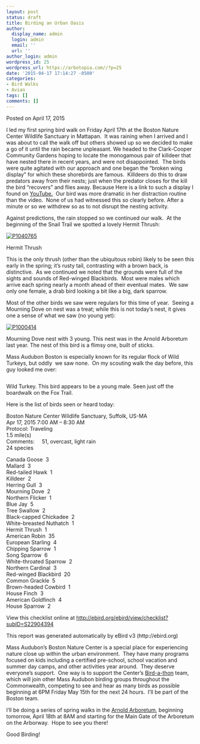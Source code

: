 ```yaml
---
layout: post
status: draft
title: Birding an Urban Oasis
author:
  display_name: admin
  login: admin
  email: ''
  url: ''
author_login: admin
wordpress_id: 25
wordpress_url: https://arbotopia.com//?p=25
date: '2015-04-17 17:14:27 -0500'
categories:
- Bird Walks
- Avian
tags: []
comments: []
---
```




<p>Posted on April 17, 2015</a></p>





<p>I led my first spring bird walk on Friday April 17th at the Boston Nature Center Wildlife Sanctuary in Mattapan.&nbsp; It was raining when I arrived and I was about to call the walk off but others showed up so we decided to make a go of it until the rain became unpleasant. We headed to the&nbsp;Clark-Cooper Community Gardens hoping to locate the monogamous pair of killdeer that have nested there in recent years, and were not disappointed.&nbsp; The birds were quite agitated with our approach and one began the &ldquo;broken wing display&rdquo; for which these shorebirds are famous.&nbsp; Killdeers do this to draw predators away from their nests; just when the predator closes for the kill the bird &ldquo;recovers&rdquo; and flies away. Because Here is a link to such a display I found on&nbsp;<a href="https://web.archive.org/web/20150501173156/https://video.search.yahoo.com/video/play;_ylt=A0LEV7o7YjFVNigAeX0nnIlQ;_ylu=X3oDMTB0dmRibmhwBHNlYwNzYwRjb2xvA2JmMQR2dGlkA1lIUzAwMV8x?p=killdeer+broken+wing+display&amp;tnr=21&amp;vid=DE87C7524CE9D7C53484DE87C7524CE9D7C53484&amp;l=40&amp;turl=http%3A%2F%2Fts4.mm.bing.net%2Fth%3Fid%3DWN.g4d0TNwSe2chzDL0dWVUMw%26pid%3D15.1&amp;sigi=11vokrn5h&amp;rurl=https%3A%2F%2Fwww.youtube.com%2Fwatch%3Fv%3D3UCKnC1L_Rc&amp;sigr=11b0b173v&amp;tt=b&amp;tit=Killdeer+faking+injury&amp;sigt=10mq5h1op&amp;back=https%3A%2F%2Fsearch.yahoo.com%2Fyhs%2Fsearch%3Fp%3Dkilldeer%2Bbroken%2Bwing%2Bdisplay%26ei%3DUTF-8%26hsimp%3Dyhs-001%26hspart%3Dmozilla%26fr%3Dyhs-mozilla-001&amp;sigb=13r50p36n&amp;hspart=mozilla&amp;hsimp=yhs-001">YouTube.</a>&nbsp; Our bird was more dramatic in her distraction routine than the video.&nbsp; None of us had witnessed this so clearly before. After a minute or so we withdrew so as to not disrupt the nesting activity.</p>





<p>Against predictions, the rain stopped so we continued our walk.&nbsp; At the beginning of the Snail Trail we spotted a lovely Hermit Thrush:</p>


<p><!-- wp:image {"id":943,"linkDestination":"custom"} --></p>
 <a href="https://web.archive.org/web/20150501173156/http://www.arbotopia.com/wp-content/uploads/2014/12/P1040765.jpg"><img src="https://web.archive.org/web/20150501173156im_/http://www.arbotopia.com/wp-content/uploads/2014/12/P1040765.jpg" alt="P1040765" class="wp-image-943"/></a>





<p>Hermit Thrush</p>





<p>This is the only thrush (other than the ubiquitous robin) likely to be seen this early in the spring; it&rsquo;s rusty tail, contrasting with a brown back, is distinctive.&nbsp; As we continued we noted that the grounds were full of the sights and sounds of Red-winged Blackbirds.&nbsp; Most were males which arrive each spring nearly a month ahead of their eventual mates.&nbsp; We saw only one female, a drab bird looking a bit like a big, dark sparrow.</p>





<p>Most of the other birds we saw were regulars for this time of year.&nbsp; Seeing a Mourning Dove on nest was a treat; while this is not today&rsquo;s nest, it gives one a sense of what we saw (no young yet):</p>


<p><!-- wp:image {"id":333,"linkDestination":"custom"} --></p>
 <a href="https://web.archive.org/web/20150501173156/http://www.arbotopia.com/wp-content/uploads/2013/03/P1000414.jpg"><img src="https://web.archive.org/web/20150501173156im_/http://www.arbotopia.com/wp-content/uploads/2013/03/P1000414.jpg" alt="P1000414" class="wp-image-333"/></a>





<p>Mourning Dove nest with 3 young. This nest was in the Arnold Arboretum last year. The nest of this bird is a flimsy one, built of sticks.</p>





<p>Mass Audubon Boston is especially known for its regular flock of Wild Turkeys, but oddly&nbsp; we saw none.&nbsp; On my scouting walk the day before, this guy looked me over:</p>


<p><!-- wp:image {"id":336} --></p>
 <img src="https://i2.wp.com/arbotopia.com/wp-content/uploads/2018/11/P1100011.jpg?fit=525%2C488&amp;ssl=1" alt="" class="wp-image-336"/>





<p>Wild Turkey. This bird appears to be a young male. Seen just off the boardwalk on the Fox Trail.</p>





<p>Here is the list of birds seen or heard today:</p>





<p>Boston Nature Center Wildlife Sanctuary, Suffolk, US-MA<br>Apr 17, 2015 7:00 AM &ndash; 8:30 AM<br>Protocol: Traveling<br>1.5 mile(s)<br>Comments:&nbsp;&nbsp;&nbsp;&nbsp; 51, overcast, light rain<br>24 species</p>





<p>Canada Goose&nbsp; 3<br>Mallard&nbsp; 3<br>Red-tailed Hawk&nbsp; 1<br>Killdeer&nbsp; 2<br>Herring Gull&nbsp; 3<br>Mourning Dove&nbsp; 2<br>Northern Flicker&nbsp; 1<br>Blue Jay&nbsp; 5<br>Tree Swallow&nbsp; 2<br>Black-capped Chickadee&nbsp; 2<br>White-breasted Nuthatch&nbsp; 1<br>Hermit Thrush&nbsp; 1<br>American Robin&nbsp; 35<br>European Starling&nbsp; 4<br>Chipping Sparrow&nbsp; 1<br>Song Sparrow&nbsp; 6<br>White-throated Sparrow&nbsp; 2<br>Northern Cardinal&nbsp; 3<br>Red-winged Blackbird&nbsp; 20<br>Common Grackle&nbsp; 5<br>Brown-headed Cowbird&nbsp; 1<br>House Finch&nbsp; 3<br>American Goldfinch&nbsp; 4<br>House Sparrow&nbsp; 2</p>





<p>View this checklist online at <a href="https://ebird.org/view/checklist/S22904394">http://ebird.org/ebird/view/checklist?subID=S22904394</a></p>





<p>This report was generated automatically by eBird v3 (http://ebird.org)</p>





<p>Mass Audubon&rsquo;s&nbsp;Boston Nature Center&nbsp;is a special place for experiencing nature close up within the urban environment.&nbsp; They have many programs focused on kids including a certified pre-school, school vacation and summer day camps, and other activities year around.&nbsp; They deserve everyone&rsquo;s support.&nbsp; One way is to support the Center&rsquo;s&nbsp;<a href="https://web.archive.org/web/20150501173156/http://www.massaudubon.org/get-outdoors/birds-birding/bird-a-thon">Bird-a-thon</a>&nbsp;team, which will join other Mass Audubon birding groups throughout the Commonwealth, competing to see and hear as many birds as possible beginning at 6PM Friday May 15th for the next 24 hours.&nbsp; I&rsquo;ll be part of the Boston team.</p>





<p>I&rsquo;ll be doing a series of spring walks in the&nbsp;<a href="https://web.archive.org/web/20150501173156/http://arboretum.harvard.edu/visit/directions/" target="_blank" rel="noreferrer noopener">Arnold Arboretum</a>, beginning tomorrow, April 18th at 8AM and starting for the Main Gate of the Arboretum on the Arborway.&nbsp; Hope to see you there!</p>





<p>Good Birding!<br></p>
